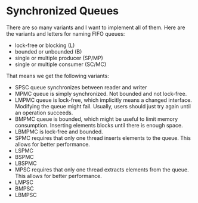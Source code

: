# Synchronized Queues

There are so many variants and I want to implement all of them.
Here are the variants and letters for naming FIFO queues:

* lock-free or blocking (L)
* bounded or unbounded (B)
* single or multiple producer (SP/MP)
* single or multiple consumer (SC/MC)

That means we get the following variants:

* SPSC queue synchronizes between reader and writer
* MPMC queue is simply synchronized.
  Not bounded and not lock-free.
* LMPMC queue is lock-free, which implicitly means a changed interface.
  Modifying the queue might fail.
  Usually, users should just try again until an operation succeeds.
* BMPMC queue is bounded, which might be useful to limit memory consumption.
  Inserting elements blocks until there is enough space.
* LBMPMC is lock-free and bounded.
* SPMC requires that only one thread inserts elements to the queue.
  This allows for better performance.
* LSPMC
* BSPMC
* LBSPMC
* MPSC requires that only one thread extracts elements from the queue.
  This allows for better performance.
* LMPSC
* BMPSC
* LBMPSC
